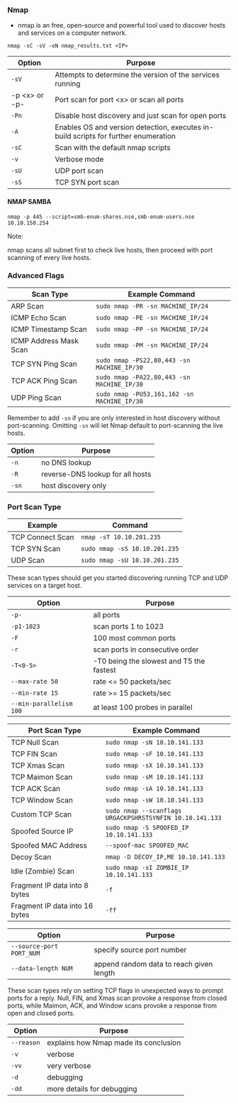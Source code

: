 ### Nmap

- nmap is an free, open-source and powerful tool used to discover hosts and services on a computer network.

```
nmap -sC -sV -oN nmap_results.txt <IP>
```

Option | Purpose
-|-
`-sV `|Attempts to determine the version of the services running
-p &lt;x&gt; or -p- | Port scan for port &lt;x&gt; or scan all ports
`-Pn` | Disable host discovery and just scan for open ports
`-A `|  Enables OS and version detection, executes in-build scripts for further enumeration 
`-sC` | Scan with the default nmap scripts
`-v `| Verbose mode
`-sU` | UDP port scan
`-sS` | TCP SYN port scan


#### NMAP SAMBA

`nmap -p 445 --script=smb-enum-shares.nse,smb-enum-users.nse 10.10.150.254`

Note:

nmap scans all subnet first to check live hosts, then proceed with port scanning of every live hosts.

### Advanced Flags

Scan Type | Example Command
	- | -
	ARP Scan | `sudo nmap -PR -sn MACHINE_IP/24`
	ICMP Echo Scan | `sudo nmap -PE -sn MACHINE_IP/24`
	ICMP Timestamp Scan | `sudo nmap -PP -sn MACHINE_IP/24`
	ICMP Address Mask Scan | `sudo nmap -PM -sn MACHINE_IP/24`
	TCP SYN Ping Scan | `sudo nmap -PS22,80,443 -sn MACHINE_IP/30`
	TCP ACK Ping Scan | `sudo nmap -PA22,80,443 -sn MACHINE_IP/30`
	UDP Ping Scan | `sudo nmap -PU53,161,162 -sn MACHINE_IP/30`
	 

Remember to add `-sn` if you are only interested in host discovery without port-scanning. Omitting `-sn` will let Nmap default to port-scanning the live hosts.

Option | Purpose
-|-
`-n` | no DNS lookup
`-R` | reverse-DNS lookup for all hosts
`-sn` | host discovery only


### Port Scan Type

Example | Command
-|-
TCP Connect Scan | `nmap -sT 10.10.201.235`
TCP SYN Scan | `sudo nmap -sS 10.10.201.235`
UDP Scan | `sudo nmap -sU 10.10.201.235`

These scan types should get you started discovering running TCP and UDP services on a target host.

Option | Purpose
-|-
`-p-` | all ports
`-p1-1023` | scan ports 1 to 1023
`-F` | 100 most common ports
`-r` | scan ports in consecutive order
`-T<0-5>` | -T0 being the slowest and T5 the fastest
`--max-rate 50` | rate <= 50 packets/sec
`--min-rate 15` | rate >= 15 packets/sec
`--min-parallelism 100` | at least 100 probes in parallel


Port Scan Type | Example Command
-|-
TCP Null Scan | `sudo nmap -sN 10.10.141.133`
TCP FIN Scan | `sudo nmap -sF 10.10.141.133`
TCP Xmas Scan | `sudo nmap -sX 10.10.141.133`
TCP Maimon Scan | `sudo nmap -sM 10.10.141.133`
TCP ACK Scan | `sudo nmap -sA 10.10.141.133`
TCP Window Scan | `sudo nmap -sW 10.10.141.133`
Custom TCP Scan | `sudo nmap --scanflags URGACKPSHRSTSYNFIN 10.10.141.133`
Spoofed Source IP | `sudo nmap -S SPOOFED_IP 10.10.141.133`
Spoofed MAC Address | `--spoof-mac SPOOFED_MAC`
Decoy Scan | `nmap -D DECOY_IP,ME 10.10.141.133`
Idle (Zombie) Scan | `sudo nmap -sI ZOMBIE_IP 10.10.141.133`
Fragment IP data into 8 bytes | `-f`
Fragment IP data into 16 bytes | `-ff`


Option | Purpose
-|-
`--source-port PORT_NUM`  | specify source port number
`--data-length NUM` | append random data to reach given length

These scan types rely on setting TCP flags in unexpected ways to prompt ports for a reply. Null, FIN, and Xmas scan provoke a response from closed ports, while Maimon, ACK, and Window scans provoke a response from open and closed ports.


Option | Purpose
-|-
`--reason` | explains how Nmap made its conclusion
`-v` | verbose
`-vv` | very verbose
`-d` | debugging
`-dd` | more details for debugging
